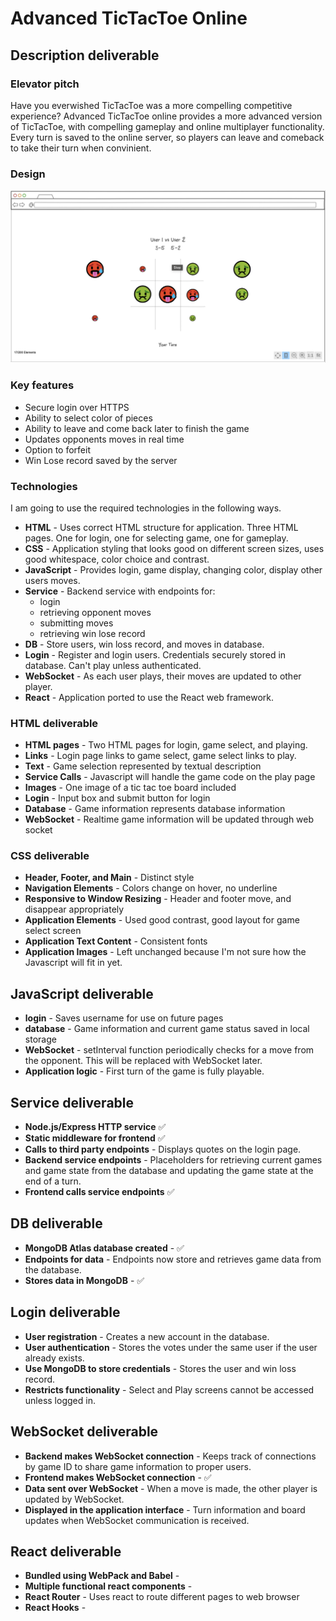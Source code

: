 # Advanced TicTacToe Online

## Description deliverable

### Elevator pitch

Have you everwished TicTacToe was a more compelling competitive experience? Advanced TicTacToe online provides a more advanced version of TicTacToe, with compelling gameplay and online multiplayer functionality. Every turn is saved to the  online  server, so  players can leave and comeback to take their turn when convinient.

### Design

![Mock](Mock-tictactoe.png)

### Key features

- Secure login over HTTPS
- Ability to select color of pieces
- Ability to leave and come back later to finish the game
- Updates opponents moves in real time
- Option to forfeit
- Win Lose record saved by the  server

### Technologies

I am going to use the required technologies in the following ways.

- **HTML** - Uses correct HTML structure for application. Three HTML pages. One for login, one for selecting game, one for gameplay.
- **CSS** - Application styling that looks good on different screen sizes, uses good whitespace, color choice and contrast.
- **JavaScript** - Provides login, game display, changing color, display other users moves.
- **Service** - Backend service with endpoints for:
  - login
  - retrieving opponent moves
  - submitting moves
  - retrieving win lose record
- **DB** - Store users, win loss record, and moves in database.
- **Login** - Register and login users. Credentials securely stored in database. Can't play unless authenticated.
- **WebSocket** - As each user plays, their moves are updated to other player.
- **React** - Application ported to use the React web framework.

### HTML deliverable

- **HTML pages** - Two HTML pages for login, game select, and playing.
- **Links** - Login page links to game select, game select links to play.
- **Text** - Game selection represented by textual description
- **Service Calls** - Javascript will handle the game code on the play page
- **Images** - One image of a tic tac toe board included
- **Login** - Input box and submit button for login
- **Database** - Game information represents database information
- **WebSocket** - Realtime game information will be updated through web socket

### CSS deliverable

- **Header, Footer, and Main** - Distinct style
- **Navigation Elements** - Colors change on hover, no underline
- **Responsive to Window Resizing** - Header and footer move, and disappear appropriately
- **Application Elements** - Used good contrast, good layout for game select screen
- **Application Text Content**  - Consistent fonts
- **Application Images** - Left unchanged because I'm not sure how the Javascript will fit in yet.

## JavaScript deliverable

- **login** - Saves username for use on future pages
- **database** - Game information and current game status saved in local storage
- **WebSocket** - setInterval function periodically checks for a move from the opponent. This will be replaced with WebSocket later.
- **Application logic** - First turn of the game is fully playable.

## Service deliverable

- **Node.js/Express HTTP service** ✅
- **Static middleware for frontend** ✅
- **Calls to third party endpoints** - Displays quotes on the login page.
- **Backend service endpoints** - Placeholders for retrieving current games and game state from the database and updating the game state at the end of a turn.
- **Frontend calls service endpoints** ✅

## DB deliverable

- **MongoDB Atlas database created** - ✅
- **Endpoints for data** - Endpoints now store and retrieves game data from the database.
- **Stores data in MongoDB** - ✅

## Login deliverable

- **User registration** - Creates a new account in the database.
- **User authentication** - Stores the votes under the same user if the user already exists.
- **Use MongoDB to store credentials** - Stores the user and win loss record.
- **Restricts functionality** - Select and Play screens cannot be accessed unless logged in.

## WebSocket deliverable

- **Backend makes WebSocket connection** - Keeps track of connections by game ID to share game information to proper users.
- **Frontend makes WebSocket connection** - ✅
- **Data sent over WebSocket** - When a move is made, the other player is updated by WebSocket.
- **Displayed in the application interface** - Turn information and board updates when WebSocket communication is received.

## React deliverable

- **Bundled using WebPack and Babel** - 
- **Multiple functional react components** -
- **React Router** - Uses react to route different pages to web browser
- **React Hooks** -

